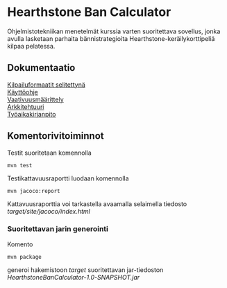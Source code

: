 # Hearthstone Ban Calculator    
Ohjelmistotekniikan menetelmät kurssia varten suoritettava sovellus, jonka avulla lasketaan parhaita bännistrategioita Hearthstone-keräilykorttipeliä kilpaa pelatessa. 

## Dokumentaatio
[Kilpailuformaatit selitettynä](https://github.com/AnttiLammi/otm-harjoitustyo/blob/master/dokumentaatio/formaatit.md)   
[Käyttöohje](https://github.com/AnttiLammi/otm-harjoitustyo/blob/master/dokumentaatio/kayttoohje.md)    
[Vaativuusmäärittely](https://github.com/AnttiLammi/otm-harjoitustyo/blob/master/dokumentaatio/vaativuusm%C3%A4%C3%A4rittely.md)    
[Arkkitehtuuri](https://github.com/AnttiLammi/otm-harjoitustyo/blob/master/dokumentaatio/arkkitehtuuri.md)    
[Työaikakirjanpito](https://github.com/AnttiLammi/otm-harjoitustyo/blob/master/dokumentaatio/tuntikirjanpito.md)

## Komentorivitoiminnot
Testit suoritetaan komennolla   

```
mvn test    
```
Testikattavuusraportti luodaan komennolla

```
mvn jacoco:report
```

Kattavuusraporttia voi tarkastella avaamalla selaimella tiedosto _target/site/jacoco/index.html_

### Suoritettavan jarin generointi

Komento

```
mvn package
```

generoi hakemistoon _target_ suoritettavan jar-tiedoston _HearthstoneBanCalculator-1.0-SNAPSHOT.jar_


